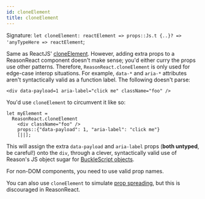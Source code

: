 ```yaml
---
id: cloneElement
title: cloneElement
---
```

Signature: `let cloneElement: reactElement => props::Js.t {..}? => 'anyTypeHere => reactElement`;

Same as ReactJS' [cloneElement](https://facebook.github.io/react/docs/react-api.html#cloneelement). However, adding extra props to a ReasonReact component doesn't make sense; you'd either curry the props use other patterns. Therefore, `ReasonReact.cloneElement` is only used for edge-case interop situations. For example, `data-*` and `aria-*` attributes aren't syntactically valid as a function label. The following doesn't parse:

```reason
<div data-payload=1 aria-label="click me" className="foo" />
```

You'd use `cloneElement` to circumvent it like so:

```reason
let myElement =
  ReasonReact.cloneElement
    <div className="foo" />
    props::{"data-payload": 1, "aria-label": "click me"}
    [||];
```

This will assign the extra `data-payload` and `aria-label` props (**both untyped**, be careful!) onto the `div`, through a clever, syntactically valid use of Reason's JS object sugar for [BuckleScript objects](http://bucklescript.github.io/bucklescript/Manual.html#_create_js_objects_using_bs_obj).

For non-DOM components, you need to use valid prop names.

You can also use `cloneElement` to simulate [prop spreading](#reason-react-convert-over-reactjs-idioms-props-spread), but this is discouraged in ReasonReact.
